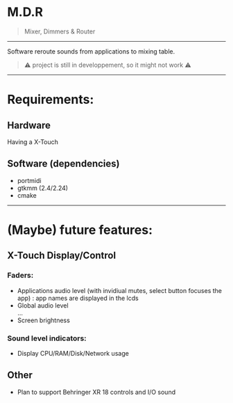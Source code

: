 # M.D.R
> Mixer, Dimmers & Router
---
Software reroute sounds from applications to mixing table.

> ⚠️ project is still in developpement, so it might not work ⚠️

---
# Requirements:
## Hardware
Having a X-Touch
## Software (dependencies)
- portmidi
- gtkmm (2.4/2.24)
- cmake

---
# (Maybe) future features:
## X-Touch Display/Control
### Faders:
- Applications audio level (with invidiual mutes, select button focuses the app) : app names are displayed in the lcds
- Global audio level\
...
- Screen brightness

### Sound level indicators:
- Display CPU/RAM/Disk/Network usage

## Other
- Plan to support Behringer XR 18 controls and I/O sound
```